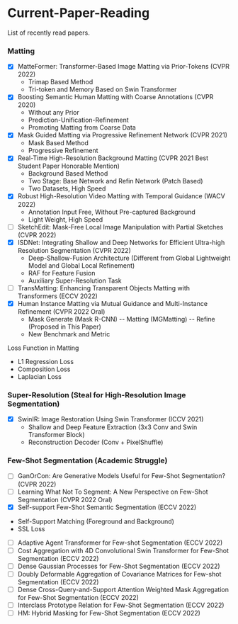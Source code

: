 # Current-Paper-Reading

List of recently read papers.

### Matting
 - [x] MatteFormer: Transformer-Based Image Matting via Prior-Tokens (CVPR 2022)
    - Trimap Based Method
    - Tri-token and Memory Based on Swin Transformer
 - [x] Boosting Semantic Human Matting with Coarse Annotations (CVPR 2020)
    - Without any Prior
    - Prediction-Unification-Refinement
    - Promoting Matting from Coarse Data
 - [x] Mask Guided Matting via Progressive Refinement Network (CVPR 2021)
    - Mask Based Method
    - Progressive Refinement
 - [x] Real-Time High-Resolution Background Matting (CVPR 2021 Best Student Paper Honorable Mention)
    - Background Based Method
    - Two Stage: Base Network and Refin Network (Patch Based)
    - Two Datasets, High Speed
 - [x] Robust High-Resolution Video Matting with Temporal Guidance (WACV 2022)
    - Annotation Input Free, Without Pre-captured Background
    - Light Weight, High Speed
 - [ ] SketchEdit: Mask-Free Local Image Manipulation with Partial Sketches (CVPR 2022)
 - [x] ISDNet: Integrating Shallow and Deep Networks for Efficient Ultra-high Resolution Segmentation (CVPR 2022)
    - Deep-Shallow-Fusion Architecture (Different from Global Lightweight Model and Global Local Refinement)
    - RAF for Feature Fusion
    - Auxiliary Super-Resolution Task
 - [ ] TransMatting: Enhancing Transparent Objects Matting with Transformers (ECCV 2022)
 - [x] Human Instance Matting via Mutual Guidance and Multi-Instance Refinement (CVPR 2022 Oral)
    - Mask Generate (Mask R-CNN) -- Matting (MGMatting) -- Refine (Proposed in This Paper)
    - New Benchmark and Metric

Loss Function in Matting
 - L1 Regression Loss
 - Composition Loss
 - Laplacian Loss

### Super-Resolution (Steal for High-Resolution Image Segmentation)
 - [x] SwinIR: Image Restoration Using Swin Transformer (ICCV 2021)
    - Shallow and Deep Feature Extraction (3x3 Conv and Swin Transformer Block)
    - Reconstruction Decoder (Conv + PixelShuffle)

### Few-Shot Segmentation (Academic Struggle)
 - [ ] GanOrCon: Are Generative Models Useful for Few-Shot Segmentation? (CVPR 2022)
 - [ ] Learning What Not To Segment: A New Perspective on Few-Shot Segmentation (CVPR 2022 Oral)
 - [x] Self-support Few-Shot Semantic Segmentation (ECCV 2022)
 - Self-Support Matching (Foreground and Background)
 - SSL Loss
 - [ ] Adaptive Agent Transformer for Few-shot Segmentation (ECCV 2022)
 - [ ] Cost Aggregation with 4D Convolutional Swin Transformer for Few-Shot Segmentation (ECCV 2022)
 - [ ] Dense Gaussian Processes for Few-Shot Segmentation (ECCV 2022)
 - [ ] Doubly Deformable Aggregation of Covariance Matrices for Few-shot Segmentation (ECCV 2022)
 - [ ] Dense Cross-Query-and-Support Attention Weighted Mask Aggregation for Few-Shot Segmentation (ECCV 2022)
 - [ ] Interclass Prototype Relation for Few-Shot Segmentation (ECCV 2022)
 - [ ] HM: Hybrid Masking for Few-Shot Segmentation (ECCV 2022)
